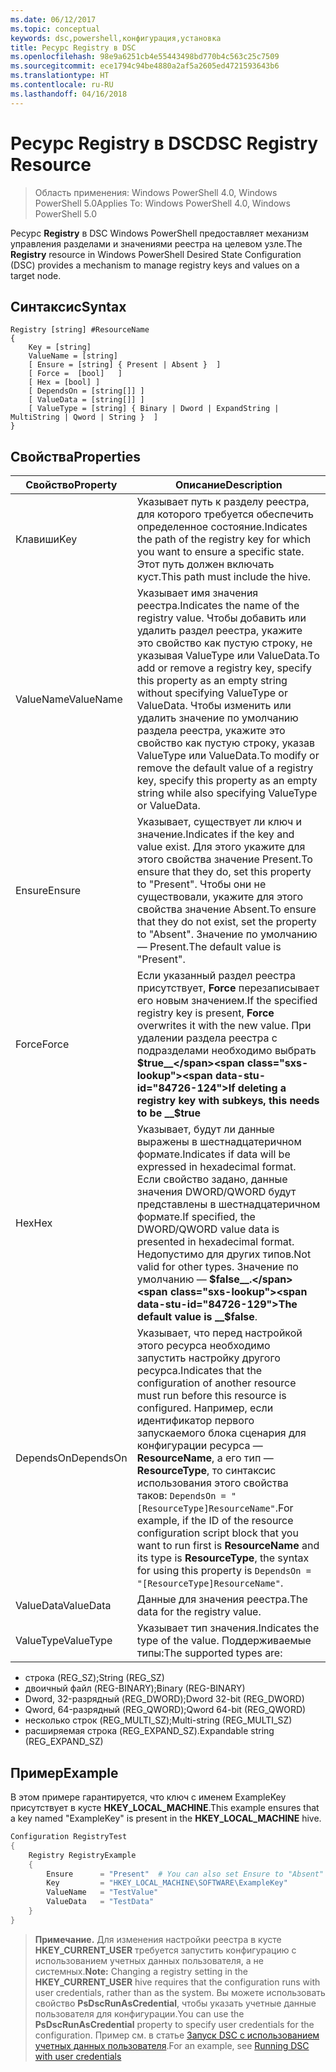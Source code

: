 ```yaml
---
ms.date: 06/12/2017
ms.topic: conceptual
keywords: dsc,powershell,конфигурация,установка
title: Ресурс Registry в DSC
ms.openlocfilehash: 98e9a6251cb4e55443498bd770b4c563c25c7509
ms.sourcegitcommit: ece1794c94be4880a2af5a2605ed4721593643b6
ms.translationtype: HT
ms.contentlocale: ru-RU
ms.lasthandoff: 04/16/2018
---
```

# <a name="dsc-registry-resource"></a><span data-ttu-id="84726-103">Ресурс Registry в DSC</span><span class="sxs-lookup"><span data-stu-id="84726-103">DSC Registry Resource</span></span>

> <span data-ttu-id="84726-104">Область применения: Windows PowerShell 4.0, Windows PowerShell 5.0</span><span class="sxs-lookup"><span data-stu-id="84726-104">Applies To: Windows PowerShell 4.0, Windows PowerShell 5.0</span></span>

<span data-ttu-id="84726-105">Ресурс **Registry** в DSC Windows PowerShell предоставляет механизм управления разделами и значениями реестра на целевом узле.</span><span class="sxs-lookup"><span data-stu-id="84726-105">The **Registry** resource in Windows PowerShell Desired State Configuration (DSC) provides a mechanism to manage registry keys and values on a target node.</span></span>

## <a name="syntax"></a><span data-ttu-id="84726-106">Синтаксис</span><span class="sxs-lookup"><span data-stu-id="84726-106">Syntax</span></span>

```
Registry [string] #ResourceName
{
    Key = [string]
    ValueName = [string]
    [ Ensure = [string] { Present | Absent }  ]
    [ Force =  [bool]   ]
    [ Hex = [bool] ]
    [ DependsOn = [string[]] ]
    [ ValueData = [string[]] ]
    [ ValueType = [string] { Binary | Dword | ExpandString | MultiString | Qword | String }  ]
}
```

## <a name="properties"></a><span data-ttu-id="84726-107">Свойства</span><span class="sxs-lookup"><span data-stu-id="84726-107">Properties</span></span>
|  <span data-ttu-id="84726-108">Свойство</span><span class="sxs-lookup"><span data-stu-id="84726-108">Property</span></span>  |  <span data-ttu-id="84726-109">Описание</span><span class="sxs-lookup"><span data-stu-id="84726-109">Description</span></span>   |
|---|---|
| <span data-ttu-id="84726-110">Клавиши</span><span class="sxs-lookup"><span data-stu-id="84726-110">Key</span></span>| <span data-ttu-id="84726-111">Указывает путь к разделу реестра, для которого требуется обеспечить определенное состояние.</span><span class="sxs-lookup"><span data-stu-id="84726-111">Indicates the path of the registry key for which you want to ensure a specific state.</span></span> <span data-ttu-id="84726-112">Этот путь должен включать куст.</span><span class="sxs-lookup"><span data-stu-id="84726-112">This path must include the hive.</span></span>|
| <span data-ttu-id="84726-113">ValueName</span><span class="sxs-lookup"><span data-stu-id="84726-113">ValueName</span></span>| <span data-ttu-id="84726-114">Указывает имя значения реестра.</span><span class="sxs-lookup"><span data-stu-id="84726-114">Indicates the name of the registry value.</span></span> <span data-ttu-id="84726-115">Чтобы добавить или удалить раздел реестра, укажите это свойство как пустую строку, не указывая ValueType или ValueData.</span><span class="sxs-lookup"><span data-stu-id="84726-115">To add or remove a registry key, specify this property as an empty string without specifying ValueType or ValueData.</span></span> <span data-ttu-id="84726-116">Чтобы изменить или удалить значение по умолчанию раздела реестра, укажите это свойство как пустую строку, указав ValueType или ValueData.</span><span class="sxs-lookup"><span data-stu-id="84726-116">To modify or remove the default value of a registry key, specify this property as an empty string while also specifying ValueType or ValueData.</span></span>|
| <span data-ttu-id="84726-117">Ensure</span><span class="sxs-lookup"><span data-stu-id="84726-117">Ensure</span></span>| <span data-ttu-id="84726-118">Указывает, существует ли ключ и значение.</span><span class="sxs-lookup"><span data-stu-id="84726-118">Indicates if the key and value exist.</span></span> <span data-ttu-id="84726-119">Для этого укажите для этого свойства значение Present.</span><span class="sxs-lookup"><span data-stu-id="84726-119">To ensure that they do, set this property to "Present".</span></span> <span data-ttu-id="84726-120">Чтобы они не существовали, укажите для этого свойства значение Absent.</span><span class="sxs-lookup"><span data-stu-id="84726-120">To ensure that they do not exist, set the property to "Absent".</span></span> <span data-ttu-id="84726-121">Значение по умолчанию — Present.</span><span class="sxs-lookup"><span data-stu-id="84726-121">The default value is "Present".</span></span>|
| <span data-ttu-id="84726-122">Force</span><span class="sxs-lookup"><span data-stu-id="84726-122">Force</span></span>| <span data-ttu-id="84726-123">Если указанный раздел реестра присутствует, __Force__ перезаписывает его новым значением.</span><span class="sxs-lookup"><span data-stu-id="84726-123">If the specified registry key is present, __Force__ overwrites it with the new value.</span></span> <span data-ttu-id="84726-124">При удалении раздела реестра с подразделами необходимо выбрать __$true__</span><span class="sxs-lookup"><span data-stu-id="84726-124">If deleting a registry key with subkeys, this needs to be __$true__</span></span>|
| <span data-ttu-id="84726-125">Hex</span><span class="sxs-lookup"><span data-stu-id="84726-125">Hex</span></span>| <span data-ttu-id="84726-126">Указывает, будут ли данные выражены в шестнадцатеричном формате.</span><span class="sxs-lookup"><span data-stu-id="84726-126">Indicates if data will be expressed in hexadecimal format.</span></span> <span data-ttu-id="84726-127">Если свойство задано, данные значения DWORD/QWORD будут представлены в шестнадцатеричном формате.</span><span class="sxs-lookup"><span data-stu-id="84726-127">If specified, the DWORD/QWORD value data is presented in hexadecimal format.</span></span> <span data-ttu-id="84726-128">Недопустимо для других типов.</span><span class="sxs-lookup"><span data-stu-id="84726-128">Not valid for other types.</span></span> <span data-ttu-id="84726-129">Значение по умолчанию — __$false__.</span><span class="sxs-lookup"><span data-stu-id="84726-129">The default value is __$false__.</span></span>|
| <span data-ttu-id="84726-130">DependsOn</span><span class="sxs-lookup"><span data-stu-id="84726-130">DependsOn</span></span>| <span data-ttu-id="84726-131">Указывает, что перед настройкой этого ресурса необходимо запустить настройку другого ресурса.</span><span class="sxs-lookup"><span data-stu-id="84726-131">Indicates that the configuration of another resource must run before this resource is configured.</span></span> <span data-ttu-id="84726-132">Например, если идентификатор первого запускаемого блока сценария для конфигурации ресурса — __ResourceName__, а его тип — __ResourceType__, то синтаксис использования этого свойства таков: `DependsOn = "[ResourceType]ResourceName"`.</span><span class="sxs-lookup"><span data-stu-id="84726-132">For example, if the ID of the resource configuration script block that you want to run first is __ResourceName__ and its type is __ResourceType__, the syntax for using this property is `DependsOn = "[ResourceType]ResourceName"`.</span></span>|
| <span data-ttu-id="84726-133">ValueData</span><span class="sxs-lookup"><span data-stu-id="84726-133">ValueData</span></span>| <span data-ttu-id="84726-134">Данные для значения реестра.</span><span class="sxs-lookup"><span data-stu-id="84726-134">The data for the registry value.</span></span>|
| <span data-ttu-id="84726-135">ValueType</span><span class="sxs-lookup"><span data-stu-id="84726-135">ValueType</span></span>| <span data-ttu-id="84726-136">Указывает тип значения.</span><span class="sxs-lookup"><span data-stu-id="84726-136">Indicates the type of the value.</span></span> <span data-ttu-id="84726-137">Поддерживаемые типы:</span><span class="sxs-lookup"><span data-stu-id="84726-137">The supported types are:</span></span>
<ul><li><span data-ttu-id="84726-138">строка (REG_SZ);</span><span class="sxs-lookup"><span data-stu-id="84726-138">String (REG_SZ)</span></span></li>


<li><span data-ttu-id="84726-139">двоичный файл (REG-BINARY);</span><span class="sxs-lookup"><span data-stu-id="84726-139">Binary (REG-BINARY)</span></span></li>


<li><span data-ttu-id="84726-140">Dword, 32-разрядный (REG_DWORD);</span><span class="sxs-lookup"><span data-stu-id="84726-140">Dword 32-bit (REG_DWORD)</span></span></li>


<li><span data-ttu-id="84726-141">Qword, 64-разрядный (REG_QWORD);</span><span class="sxs-lookup"><span data-stu-id="84726-141">Qword 64-bit (REG_QWORD)</span></span></li>


<li><span data-ttu-id="84726-142">несколько строк (REG_MULTI_SZ);</span><span class="sxs-lookup"><span data-stu-id="84726-142">Multi-string (REG_MULTI_SZ)</span></span></li>


<li><span data-ttu-id="84726-143">расширяемая строка (REG_EXPAND_SZ).</span><span class="sxs-lookup"><span data-stu-id="84726-143">Expandable string (REG_EXPAND_SZ)</span></span></li></ul>

## <a name="example"></a><span data-ttu-id="84726-144">Пример</span><span class="sxs-lookup"><span data-stu-id="84726-144">Example</span></span>
<span data-ttu-id="84726-145">В этом примере гарантируется, что ключ с именем ExampleKey присутствует в кусте **HKEY\_LOCAL\_MACHINE**.</span><span class="sxs-lookup"><span data-stu-id="84726-145">This example ensures that a key named "ExampleKey" is present in the **HKEY\_LOCAL\_MACHINE** hive.</span></span>
```powershell
Configuration RegistryTest
{
    Registry RegistryExample
    {
        Ensure      = "Present"  # You can also set Ensure to "Absent"
        Key         = "HKEY_LOCAL_MACHINE\SOFTWARE\ExampleKey"
        ValueName   = "TestValue"
        ValueData   = "TestData"
    }
}
```

><span data-ttu-id="84726-146">**Примечание.** Для изменения настройки реестра в кусте **HKEY\_CURRENT\_USER** требуется запустить конфигурацию с использованием учетных данных пользователя, а не системных.</span><span class="sxs-lookup"><span data-stu-id="84726-146">**Note:** Changing a registry setting in the **HKEY\_CURRENT\_USER** hive requires that the configuration runs with user credentials, rather than as the system.</span></span>
><span data-ttu-id="84726-147">Вы можете использовать свойство **PsDscRunAsCredential**, чтобы указать учетные данные пользователя для конфигурации.</span><span class="sxs-lookup"><span data-stu-id="84726-147">You can use the **PsDscRunAsCredential** property to specify user credentials for the configuration.</span></span> <span data-ttu-id="84726-148">Пример см. в статье [Запуск DSC с использованием учетных данных пользователя](runAsUser.md).</span><span class="sxs-lookup"><span data-stu-id="84726-148">For an example, see [Running DSC with user credentials](runAsUser.md)</span></span>
